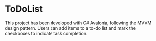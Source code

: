 # ToDoList
This project has been developed with C# Avalonia, following the MVVM design pattern. Users can add items to a to-do list and mark the checkboxes to indicate task completion.
